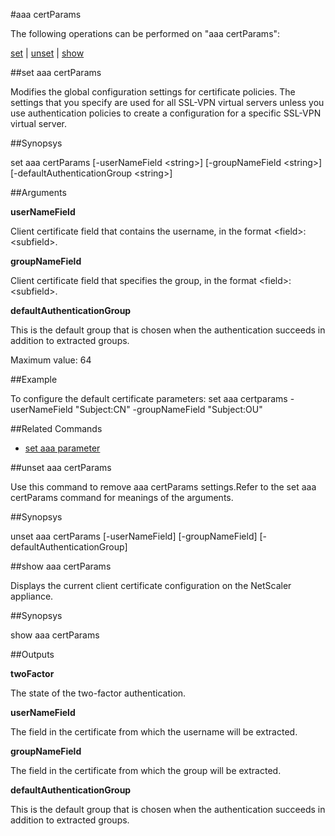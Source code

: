 #aaa certParams

The following operations can be performed on "aaa certParams":


[set](#set-aaa-certparams) | [unset](#unset-aaa-certparams) | [show](#show-aaa-certparams)

##set aaa certParams

Modifies the global configuration settings for certificate policies. The settings that you specify are used for all SSL-VPN virtual servers unless you use authentication policies to create a configuration for a specific SSL-VPN virtual server.


##Synopsys

set aaa certParams [-userNameField &lt;string>] [-groupNameField &lt;string>] [-defaultAuthenticationGroup &lt;string>]


##Arguments

<b>userNameField</b>
Client certificate field that contains the username, in the format &lt;field&gt;:&lt;subfield&gt;.

<b>groupNameField</b>
Client certificate field that specifies the group, in the format &lt;field&gt;:&lt;subfield&gt;.

<b>defaultAuthenticationGroup</b>
This is the default group that is chosen when the authentication succeeds in addition to extracted groups.
Maximum value: 64



##Example

To configure the default certificate parameters:	set aaa certparams -userNameField "Subject:CN" -groupNameField "Subject:OU"

##Related Commands

<ul><li><a href="../../../et-aaa-para/et-aaa-para">set aaa parameter</a></li></ul>



##unset aaa certParams

Use this command to remove aaa certParams settings.Refer to the set aaa certParams command for meanings of the arguments.


##Synopsys

unset aaa certParams [-userNameField] [-groupNameField] [-defaultAuthenticationGroup]


##show aaa certParams

Displays the current client certificate configuration on the NetScaler appliance.


##Synopsys

show aaa certParams


##Outputs

<b>twoFactor</b>
The state of the two-factor authentication.

<b>userNameField</b>
The field in the certificate from which the username will be extracted.

<b>groupNameField</b>
The field in the certificate from which the group will be extracted.

<b>defaultAuthenticationGroup</b>
This is the default group that is chosen when the authentication succeeds in addition to extracted groups.



